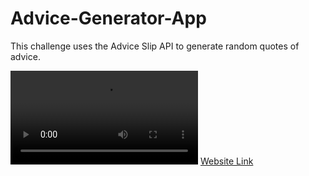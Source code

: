 # Advice-Generator-App
This challenge uses the Advice Slip API to generate random quotes of advice.

![](images/filenameadvice-preview.mov)
[Website Link](https://advice-generator-app-dm.netlify.app/)

